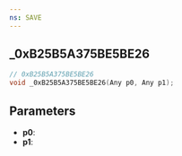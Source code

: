 ```yaml
---
ns: SAVE
---
```

## _0xB25B5A375BE5BE26

```c
// 0xB25B5A375BE5BE26
void _0xB25B5A375BE5BE26(Any p0, Any p1);
```

## Parameters
* **p0**:
* **p1**:
